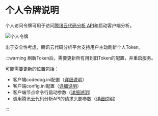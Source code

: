 # 个人令牌说明

个人访问令牌可用于访问[腾讯云代码分析 API](/zh/api/)和启动客户端分析。

![个人令牌](../../../images/user_token.png)

出于安全性考虑，腾讯云代码分析平台支持用户主动刷新个人Token。

:::warning
刷新Token后，需要更新所有用到旧Token的配置，并重启服务。

可能需要更新的位置包括：

- 客户端codedog.ini配置（[详细说明](/zh/guide/客户端/本地分析.html#分析配置)）
- 客户端config.ini配置（[详细说明](/zh/guide/客户端/本地分析.html#分析配置)）
- 客户端节点命令行启动参数（[详细说明](/zh/guide/客户端/常驻节点分析.html#节点配置)）
- 调用腾讯云代码分析API的请求头部参数（[详细说明](/zh/api/#接口鉴权方式)）

:::